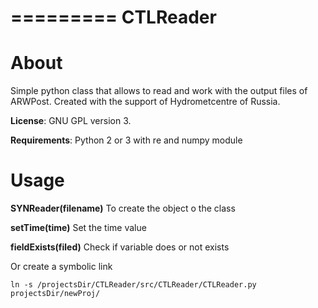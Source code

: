=========
CTLReader
=========

About
=====

Simple python class that allows to read and work with the output files of ARWPost.
Created with the support of Hydrometcentre of Russia.

**License**: GNU GPL version 3.

**Requirements**: Python 2 or 3 with re and numpy module


Usage
=====

**SYNReader(filename)**
    To create the object o the class

**setTime(time)**
    Set the time value

**fieldExists(filed)**
    Check if variable does or not exists

Or create a symbolic link

`ln -s /projectsDir/CTLReader/src/CTLReader/CTLReader.py projectsDir/newProj/`